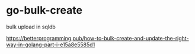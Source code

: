 # go-bulk-create
bulk upload in sqldb


https://betterprogramming.pub/how-to-bulk-create-and-update-the-right-way-in-golang-part-i-e15a8e5585d1
